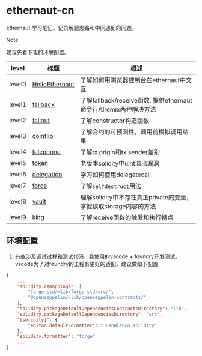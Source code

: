 # ethernaut-cn
ethernaut 学习笔记，记录解题思路和中间遇到的问题。

> [!NOTE]
> 建议先看下我的环境配置。

| level |标题| 概述 |
| --- |---|--- |
|level0|[HelloEthernaut](src/leve0_HW/README.md)|了解如何用浏览器控制台在ethernaut中交互|
|level1|[fallback](src/level1_fallback/README.md)|了解fallback/receive函数, 提供ethernaut命令行和remix两种解决方法|
|level2|[fallout](src/level2_fallout/README.md)|了解constructor构造函数|
|level3|[coinflip](src/level3_coinflip/README.md)|了解合约的可预测性，调用前模拟调用结果|
|level4|[telephone](src/level4_telephone/README.md)|了解tx.origin和tx.sender差别|
|level5|[token](src/level5_token/README.md)|老版本solidity中uint溢出漏洞|
|level6|[delegation](src/level6_delegation/README.md)|学习如何使用delegatecall|
|level7|[force](src/level7_force/README.md)|了解`selfdestruct`用法|
|level8|[vault](src/level8_vault/README.md)|理解solidity中不存在真正private的变量，掌握读取storage内容的方法|
|level9|[king](src/level9_king/README.md)|了解receive函数的触发和执行特点|



## 环境配置
1. 有些涉及调试过程和测试代码，我使用的vscode + foundry开发测试。vscode为了对foundry的工程有更好的适配，建议做如下配置

```json
{
    ...
    "solidity.remappings": [
        "forge-std/=lib/forge-std/src/",
        "@openzeppelin/=lib/openzeppelin-contracts/"
    ],
    "solidity.packageDefaultDependenciesContractsDirectory": "lib",
    "solidity.packageDefaultDependenciesDirectory": "src",
    "[solidity]": {
        "editor.defaultFormatter": "JuanBlanco.solidity"
    },
    "solidity.formatter": "forge"
    ...
}
```
